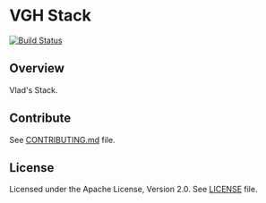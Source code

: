 # VGH Stack
  [![Build Status](https://travis-ci.org/vghn/stack.svg?branch=master)](https://travis-ci.org/vghn/stack)

## Overview
Vlad's Stack.

## Contribute
See [CONTRIBUTING.md](CONTRIBUTING.md) file.

## License
Licensed under the Apache License, Version 2.0.
See [LICENSE](LICENSE) file.
